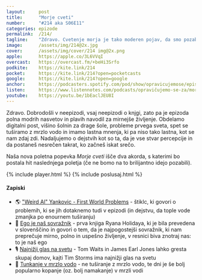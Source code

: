 ```yaml
---
layout: 	post
title:  	"Morje cveti"
number: 	"#214 aka S06E11"
categories:	epizode
permalink:	/214/
tagline: 	"Zdravo. Cvetenje morja je tako moderen pojav, da smo pozabili, da se je dogajalo že v osemdesetih letih prejšnjega stoletja. "
image:		/assets/img/214@2x.jpg
cover:		/assets/img/cover/214 img@2x.png
apple:		https://apple.co/3L6VVqI
overcast:	https://overcast.fm/+beHi3Srfo
podkite:	https://kite.link/214
pocket:		https://kite.link/214?open=pocketcasts
google:		https://kite.link/214?open=google
anchor:		https://podcasters.spotify.com/pod/show/opravicujemose/episodes/Morje-cveti-e2lg6u1
listen:		https://www.listennotes.com/podcasts/opravičujemo-se-za/morje-cveti-EDi-n4S56YG/embed/
youtube:	https://youtu.be/1bEaclJEU8I
---
```


Zdravo. Dobrodošli v neepizodi, vsaj neepizodi o knjgi, zato pa je epizoda polna modrih nasvetov in plavih navodil za mirnejše življenje. Obdelamo digitalni post, višino šolnin za drage šole, probleme prvega sveta, spet se tuširamo z mrzlo vodo in imamo lastna mnenja, ki pa niso tako lastna, kot se nam zdaj zdi. Nadaljujemo o dejstvih kot so ta, da je vse stvar percepcije in da postaneš nesrečen takrat, ko začneš iskat srečo. 

Naša nova poletna popevka *Morje cveti* išče dva akorda, s katerimi bo postala hit naslednjega poletja (če ne bomo na to brilijantno idejo pozabili). 

{% include player.html %}
{% include poslusaj.html %}

<!--break-->

#### Zapiski

- 🌎 ["Weird Al" Yankovic - First World Problems](https://www.youtube.com/watch?v=bwvlbJ0h35A) - štiklc, ki govori o problemih, ki se jih dotaknemo tudi v epizodi (in dejstvu, da tople vode zmanjka po enournem tuširanju) 
- 🗽 [Ego je naš sovražnik](https://www.bukla.si/umco/ego-je-nas-sovraznik.html) - prva knjiga Ryana Holidaya, ki je bila prevedena v slovenščino in govori o tem, da je najpogostejši sovražnik, ki nam preprečuje mirno, polno in uspešno življenje, v resnici biva znotraj nas: to je naš ego
- 🎙️ [Najnižji glas na svetu](https://www.classicfm.com/artists/tim-storms/lowest-vocal-note-world-record/) - Tom Waits in James Earl Jones lahko gresta skupaj domov, kajti Tim Storms ima najnižji glas na svetu 
- 🥶 [Tunkanje v mrzlo vodo](https://www.npr.org/sections/health-shots/2023/10/08/1204411415/cold-plunge-health-benefits-how-to) - ne tuširanje z mrzlo vodo, te dni je še bolj popularno kopanje (oz. bolj namakanje) v mrzli vodi 